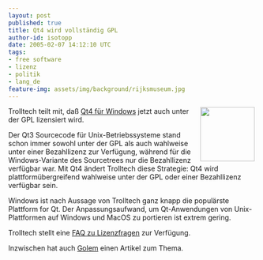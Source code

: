 ```yaml
---
layout: post
published: true
title: Qt4 wird vollständig GPL
author-id: isotopp
date: 2005-02-07 14:12:10 UTC
tags:
- free software
- lizenz
- politik
- lang_de
feature-img: assets/img/background/rijksmuseum.jpg
---
```

<img width='110' height='110' border='0' hspace='5' align='right' src='/uploads/trolltech.serendipityThumb.jpg' alt='' /> Trolltech teilt mit, daß <a href="http://www.trolltech.com/newsroom/announcements/00000192.html">Qt4 für Windows</a> jetzt auch unter der GPL lizensiert wird.

Der Qt3 Sourcecode für Unix-Betriebssysteme stand schon immer sowohl unter der GPL als auch wahlweise unter einer Bezahllizenz zur Verfügung, während für die Windows-Variante des Sourcetrees nur die Bezahllizenz verfügbar war. Mit Qt4 ändert Trolltech diese Strategie: Qt4 wird plattformübergreifend wahlweise unter der GPL oder einer Bezahllizenz verfügbar sein.

Windows ist nach Aussage von Trolltech ganz knapp die populärste Plattform for Qt. Der Anpassungsaufwand, um Qt-Anwendungen von Unix-Plattformen auf Windows und MacOS zu portieren ist extrem gering.

Trolltech stellt eine <a href="http://www.trolltech.com/developer/faqs/duallicense.html">FAQ zu Lizenzfragen</a> zur Verfügung.

Inzwischen hat auch <a href="http://www.golem.de/0502/36142.html">Golem</a> einen Artikel zum Thema.<br clear='all' />
